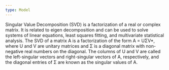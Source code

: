 ```yaml
---
type: Model
---
```


Singular Value Decomposition (SVD) is a factorization of a real or complex matrix. It is related to eigen decomposition and can be used to solve systems of linear equations, least squares fitting, and multivariate statistical analysis. The SVD of a matrix A is a factorization of the form A = UΣV*, where U and V are unitary matrices and Σ is a diagonal matrix with non-negative real numbers on the diagonal. The columns of U and V are called the left-singular vectors and right-singular vectors of A, respectively, and the diagonal entries of Σ are known as the singular values of A.